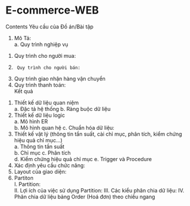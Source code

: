 # E-commerce-WEB

Contents
Yêu cầu của Đồ án/Bài tập	
1.	Mô Tả:	
a.	Quy trình nghiệp vụ	
1)	Quy trình cho người mua:	
2)   	Quy trình cho người bán:	
3)	Quy trình giao nhận hàng vận chuyển	
4)	Quy trình thanh toán:	
Kết quả	
1.	Thiết kế dữ liệu quan niệm	
a.	Đặc tả hệ thống	
b.	Ràng buộc dữ liệu	
2.	Thiết kế dữ liệu logic	
a.	Mô hình ER	
b.	Mô hình quan hệ	
c.	Chuẩn hóa dữ liệu:	
3.	Thiết kế vật lý (thông tin tần suất, cài chỉ mục, phân tích, kiểm chứng hiệu quả chỉ mục…)	
a.	Thông tin tần suất	
b.	Chỉ mục	
c.	Phân tích	
d.	Kiểm chứng hiệu quả chỉ mục	
e.	Trigger và Procedure	
4.	Xác định yêu cầu chức năng:	
5.	Layout của giao diện:	
6.	Partiton	
I.	Partition:	
II.	Lợi ích của việc sử dụng Partition:	
III.	Các kiểu phân chia dữ liệu:
IV.	Phân chia dữ liệu bảng Order (Hoá đơn) theo chiều ngang	
